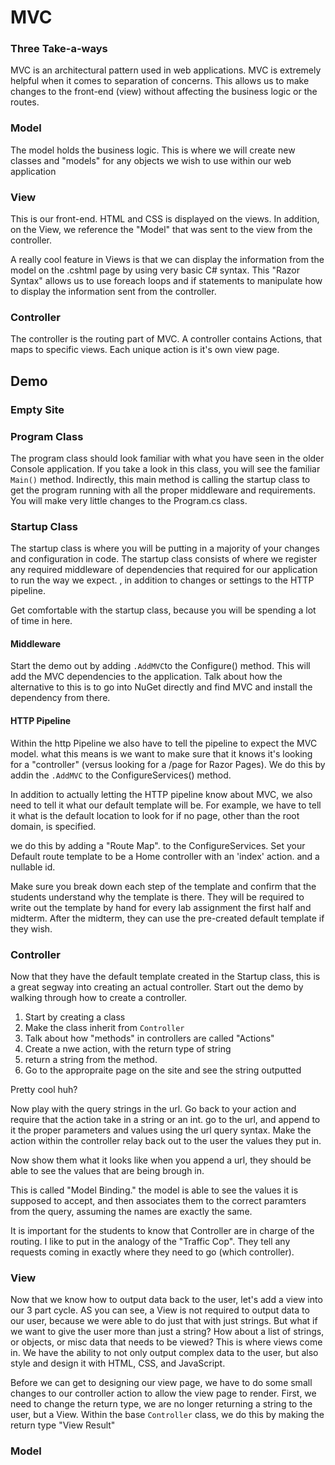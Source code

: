 # MVC

### Three Take-a-ways


MVC is an architectural pattern used in web applications. 
MVC is extremely helpful when it comes to separation of concerns. 
This allows us to make changes to the front-end (view) without 
affecting the business logic or the routes. 

### Model
The model holds the business logic. This is where
we will create new classes and "models" for any objects
we wish to use within our web application

### View
This is our front-end. HTML and CSS is displayed on 
the views. In addition, on the View, we reference the "Model"
that was sent to the view from the controller. 

A really cool feature in Views is that we can display the information
from the model on the .cshtml page by using very basic C# syntax.
This "Razor Syntax" allows us to use foreach loops and if statements
to manipulate how to display the information sent from the controller. 


### Controller
The controller is the routing part of MVC. A controller contains
Actions, that maps to specific views. Each unique action is it's own 
view page. 

## Demo

### Empty Site

### Program Class
The program class should look familiar with what you have seen in the older Console application. 
If you take a look in this class, you will see the familiar `Main()` method. Indirectly, this main method is calling the 
startup class to get the program running with all the proper middleware and requirements. 
You will make very little changes to the Program.cs class. 

### Startup Class
The startup class is where you will be putting in a majority of your changes and configuration in code. The startup class consists 
of where we register any required middleware of dependencies that required for our application to run the way we expect.
, in addition to changes or settings to the HTTP pipeline. 

Get comfortable with the startup class, because you will be spending a lot of time in here. 

#### Middleware

Start the demo out by adding `.AddMVC`to the Configure() method. This will add the MVC dependencies to the application. 
Talk about how the alternative to this is to go into NuGet directly and find MVC and install the dependency from there. 

#### HTTP Pipeline
Within the http Pipeline we also have to tell the pipeline to expect the MVC model. what this means is we 
want to make sure that it knows it's looking for a "controller" (versus looking for a /page for Razor Pages). We do this by
addin the `.AddMVC` to the  ConfigureServices() method. 

In addition to actually letting the HTTP pipeline know about MVC, we also need to tell it what our default template will be. For example,
we have to tell it what is the default location to look for if no page, other than the root domain, is specified. 

we do this by adding a "Route Map". to the ConfigureServices. Set your Default route template to be a Home controller with an 'index' action.
and a nullable id. 

Make sure you break down each step of the template and confirm that the students understand why the template is there. 
They will be required to write out the template by hand for every lab assignment the first half and midterm. After the midterm, they
can use the pre-created default template if they wish. 

### Controller
Now that they have the default template created in the Startup class, this is a great segway into creating an actual controller. 
Start out the demo by walking through how to create a controller. 
1. Start by creating a class
2. Make the class inherit from `Controller`
3. Talk about how "methods" in controllers are called "Actions"
2. Create a nwe action, with the return type of string
5. return a string from the method. 
6. Go to the appropraite page on the site and see the string outputted

Pretty cool huh? 

Now play with the query strings in the url. Go back to your action and require that the action take in a string or an int. 
go to the url, and append to it the proper parameters and values using the url query syntax. Make the action within the controller
relay back out to the user the values they put in. 

Now show them what it looks like when you append a url, they should be able to see the values that are being brough in. 

This is called "Model Binding." the model is able to see the values it is supposed to accept, and then associates them to the correct paramters
from the query, assuming the names are exactly the same. 

It is important for the students to know that Controller are in charge of the routing. I like to put in the analogy of the "Traffic Cop".
They tell any requests coming in exactly where they need to go (which controller). 

### View
Now that we know how to output data back to the user, let's add a view into our 3 part cycle.
AS you can see, a View is not required to output data to our user, because we were able to do just that with just strings. 
But what if we want to give the user more than just a string? How about a list of strings, or objects, or misc data that
needs to be viewed? This is where views come in. We have the ability to not only output complex data to the user, but also 
style and design it with HTML, CSS, and JavaScript. 

Before we can get to designing our view page, we have to do some small changes to our controller action to allow the view page
to render. First, we need to change the return type, we are no longer returning a string to the user, but a View. Within the base
`Controller` class, we do this by making the return type "View Result"


### Model